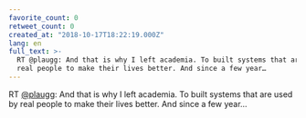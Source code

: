 ```yaml
---
favorite_count: 0
retweet_count: 0
created_at: "2018-10-17T18:22:19.000Z"
lang: en
full_text: >-
  RT @plaugg: And that is why I left academia. To built systems that are used by
  real people to make their lives better. And since a few year…
---
```


RT [@plaugg](https://twitter.com/plaugg): And that is why I left academia. To
built systems that are used by real people to make their lives better. And since
a few year…

